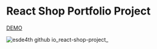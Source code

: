 # React Shop Portfolio Project

[DEMO](https://esde4th.github.io/react-shop-project)

![esde4th github io_react-shop-project_](https://user-images.githubusercontent.com/93351842/152657675-f28e510c-6b05-4928-bf1d-1a1d06e817fc.jpg)

